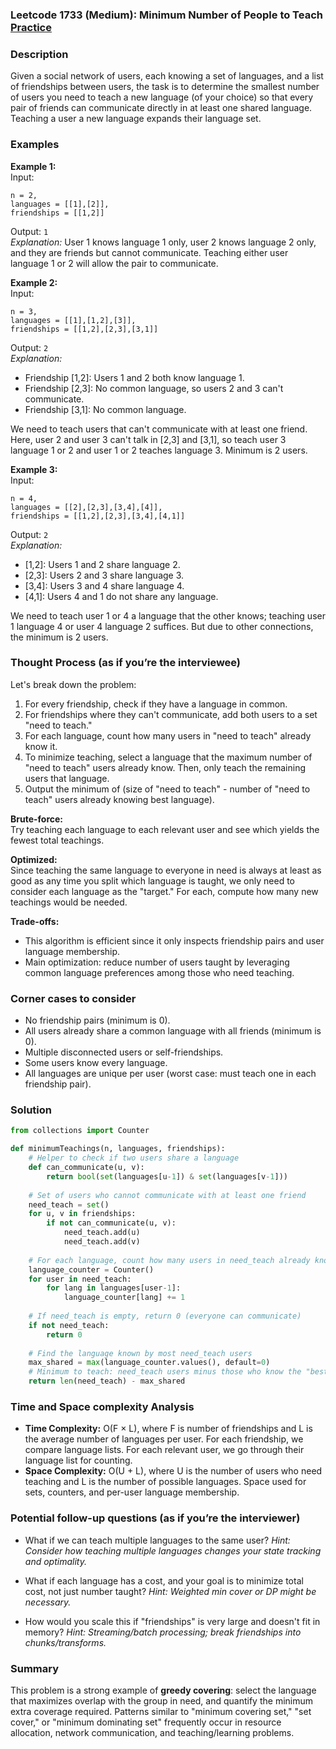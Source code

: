 ### Leetcode 1733 (Medium): Minimum Number of People to Teach [Practice](https://leetcode.com/problems/minimum-number-of-people-to-teach)

### Description  
Given a social network of users, each knowing a set of languages, and a list of friendships between users, the task is to determine the smallest number of users you need to teach a new language (of your choice) so that every pair of friends can communicate directly in at least one shared language. Teaching a user a new language expands their language set.

### Examples  

**Example 1:**  
Input:  
```
n = 2, 
languages = [[1],[2]], 
friendships = [[1,2]]
```
Output: `1`  
*Explanation:* User 1 knows language 1 only, user 2 knows language 2 only, and they are friends but cannot communicate. Teaching either user language 1 or 2 will allow the pair to communicate.

**Example 2:**  
Input:  
```
n = 3,
languages = [[1],[1,2],[3]],
friendships = [[1,2],[2,3],[3,1]]
```
Output: `2`  
*Explanation:*  
- Friendship [1,2]: Users 1 and 2 both know language 1.
- Friendship [2,3]: No common language, so users 2 and 3 can't communicate.
- Friendship [3,1]: No common language.
  
We need to teach users that can't communicate with at least one friend. Here, user 2 and user 3 can't talk in [2,3] and [3,1], so teach user 3 language 1 or 2 and user 1 or 2 teaches language 3. Minimum is 2 users.

**Example 3:**  
Input:  
```
n = 4,
languages = [[2],[2,3],[3,4],[4]],
friendships = [[1,2],[2,3],[3,4],[4,1]]
```
Output: `2`  
*Explanation:*  
- [1,2]: Users 1 and 2 share language 2.
- [2,3]: Users 2 and 3 share language 3.
- [3,4]: Users 3 and 4 share language 4.
- [4,1]: Users 4 and 1 do not share any language.

We need to teach user 1 or 4 a language that the other knows; teaching user 1 language 4 or user 4 language 2 suffices. But due to other connections, the minimum is 2 users.

### Thought Process (as if you’re the interviewee)  
Let's break down the problem:

1. For every friendship, check if they have a language in common.
2. For friendships where they can't communicate, add both users to a set "need to teach."
3. For each language, count how many users in "need to teach" already know it.
4. To minimize teaching, select a language that the maximum number of "need to teach" users already know. Then, only teach the remaining users that language.
5. Output the minimum of (size of "need to teach" - number of "need to teach" users already knowing best language).

**Brute-force:**  
Try teaching each language to each relevant user and see which yields the fewest total teachings.

**Optimized:**  
Since teaching the same language to everyone in need is always at least as good as any time you split which language is taught, we only need to consider each language as the "target." For each, compute how many new teachings would be needed.

**Trade-offs:**  
- This algorithm is efficient since it only inspects friendship pairs and user language membership.
- Main optimization: reduce number of users taught by leveraging common language preferences among those who need teaching.

### Corner cases to consider  
- No friendship pairs (minimum is 0).
- All users already share a common language with all friends (minimum is 0).
- Multiple disconnected users or self-friendships.
- Some users know every language.
- All languages are unique per user (worst case: must teach one in each friendship pair).

### Solution

```python
from collections import Counter

def minimumTeachings(n, languages, friendships):
    # Helper to check if two users share a language
    def can_communicate(u, v):
        return bool(set(languages[u-1]) & set(languages[v-1]))
    
    # Set of users who cannot communicate with at least one friend
    need_teach = set()
    for u, v in friendships:
        if not can_communicate(u, v):
            need_teach.add(u)
            need_teach.add(v)
    
    # For each language, count how many users in need_teach already know it
    language_counter = Counter()
    for user in need_teach:
        for lang in languages[user-1]:
            language_counter[lang] += 1
    
    # If need_teach is empty, return 0 (everyone can communicate)
    if not need_teach:
        return 0
    
    # Find the language known by most need_teach users
    max_shared = max(language_counter.values(), default=0)
    # Minimum to teach: need_teach users minus those who know the "best" language
    return len(need_teach) - max_shared
```

### Time and Space complexity Analysis  

- **Time Complexity:** O(F × L), where F is number of friendships and L is the average number of languages per user. For each friendship, we compare language lists. For each relevant user, we go through their language list for counting.
- **Space Complexity:** O(U + L), where U is the number of users who need teaching and L is the number of possible languages. Space used for sets, counters, and per-user language membership.

### Potential follow-up questions (as if you’re the interviewer)  

- What if we can teach multiple languages to the same user?
  *Hint: Consider how teaching multiple languages changes your state tracking and optimality.*

- What if each language has a cost, and your goal is to minimize total cost, not just number taught?
  *Hint: Weighted min cover or DP might be necessary.*

- How would you scale this if "friendships" is very large and doesn't fit in memory?
  *Hint: Streaming/batch processing; break friendships into chunks/transforms.*

### Summary
This problem is a strong example of **greedy covering**: select the language that maximizes overlap with the group in need, and quantify the minimum extra coverage required. Patterns similar to "minimum covering set," "set cover," or "minimum dominating set" frequently occur in resource allocation, network communication, and teaching/learning problems.